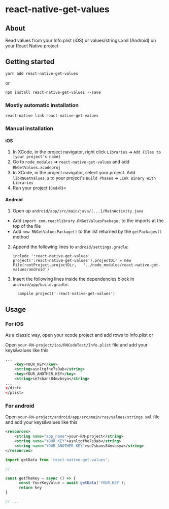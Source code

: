 
# react-native-get-values

## About

Read values from your Info.plist (iOS) or values/strings.xml (Android) on your React Native project

## Getting started

`yarn add react-native-get-values`

or

`npm install react-native-get-values --save`

### Mostly automatic installation

`react-native link react-native-get-values`

### Manual installation


#### iOS

1. In XCode, in the project navigator, right click `Libraries` ➜ `Add Files to [your project's name]`
2. Go to `node_modules` ➜ `react-native-get-values` and add `RNGetValues.xcodeproj`
3. In XCode, in the project navigator, select your project. Add `libRNGetValues.a` to your project's `Build Phases` ➜ `Link Binary With Libraries`
4. Run your project (`Cmd+R`)<

#### Android

1. Open up `android/app/src/main/java/[...]/MainActivity.java`
  - Add `import com.reactlibrary.RNGetValuesPackage;` to the imports at the top of the file
  - Add `new RNGetValuesPackage()` to the list returned by the `getPackages()` method
2. Append the following lines to `android/settings.gradle`:
  	```
  	include ':react-native-get-values'
  	project(':react-native-get-values').projectDir = new File(rootProject.projectDir, 	'../node_modules/react-native-get-values/android')
  	```
3. Insert the following lines inside the dependencies block in `android/app/build.gradle`:
  	```
      compile project(':react-native-get-values')
  	```


## Usage

### For iOS

As a classic way, open your xcode project and add rows to Info.plist or

Open  `your-RN-project/ios/RNCodeTest/Info.plist` file 
and add your keys&values like this

```xml
...
	<key>YOUR_KEY</key>
	<string>asnltgfhe7s9ab</string>
	<key>YOUR_ANOTHER_KEY</key>
	<string>se7sbans84mvbsya</string>
...
</dict>
</plist>

```

### For android

Open `your-RN-project/android/app/src/main/res/values/strings.xml` file
and add your keys&values like this

```xml
<resources>
    <string name="app_name">your-RN-project</string>
    <string name="YOUR_KEY">asnltgfhe7s9ab</string>
    <string name="YOUR_ANOTHER_KEY">se7sbans84mvbsya</string>
</resources>

```

```javascript
import getData from 'react-native-get-values';

// ...

const getTheKey = async () => {
      const YourKeyValue = await getData('YOUR_KEY');
      return key
}

// ...

```
  
